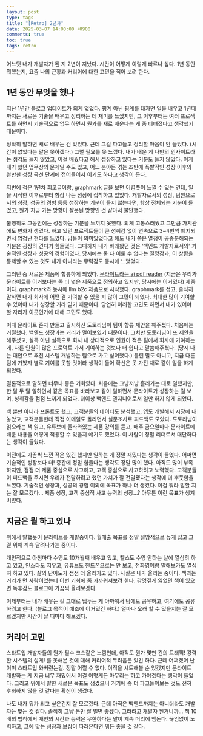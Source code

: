 ```yaml
---
layout: post
type: tags
title: "[Retro] 2년차"
date: 2025-03-07 14:00:00 +0900
comments: true
toc: true
tags: retro
---
```


어느덧 내가 개발자가 된 지 2년이 지났다. 시간이 어떻게 이렇게 빠르나 싶다. 1년 동안 뭐했는지, 요즘 나의 근황과 커리어에 대한 고민을 적어 보려 한다.

## 1년 동안 무엇을 했나

지난 1년간 블로그 업데이트가 되게 없었다. 핑계 아닌 핑계를 대자면 일을 배우고 1년때까지는 새로운 기술을 배우고 정리하는 데 재미를 느꼈지만, 그 이후부터는 여러 프로젝트를 하면서 기술적으로 업무 하면서 뭔가를 새로 배운다는 게 좀 더뎌졌다고 생각했기 때문이다. 

정확히 말하면 새로 배우는 건 있었다. 근데 그걸 파고들고 정리할 마음이 안 들었다. (시간이 없었다는 말은 못하겠다.) 그럴 필요를 못 느꼈다. 내가 배운 게 나만의 인사이트라는 생각도 들지 않았고, 이걸 배웠다고 해서 성장하고 있다는 기분도 들지 않았다. 이게 내가 했던 업무상의 문제일 수도 있고, 어느 분야든 겪는 초반에 폭발적인 성장 이후의 완만한 성장 곡선 단계에 접어들어서 이기도 하다고 생각이 든다. 

저번에 적은 1년차 회고글이랑, graphmark 글을 보면 어렴풋이 느낄 수 있는 건데, 일을 시작한 이후로부터 항상 나는 성장에 집착하고 있었다. 개발자로서의 성장, 팀원으로서의 성장, 성공의 경험 등등 성장하는 기분이 들지 않는다면, 항상 정체되는 기분이 들었고, 뭔가 지금 가는 방향이 잘못된 방향인 것 같아서 불안했다.

불행히도 그동안에는 성장하는 기분을 느끼지 못했다. 되게 고통스러웠고 그만큼 가치관에도 변화가 생겼다. 하고 있던 프로젝트들이 큰 성취감 없이 연속으로 3~4번씩 폐지되면서 엄청난 현타를 느꼈다. 남들이 의미있었다고 해도 내가 쏟은 열정이 공중분해되는 기분은 굉장히 견디기 힘들었다. 그때까지 내가 바래왔던 것은 ‘백엔드 개발자로서의’ 기술적인 성장과 성공의 경험이었다. 당시에는 둘 다 이룰 수 없다는 절망감과, 이 상황을 통제할 수 있는 것도 내가 아니라는 무력감도 동시에 느꼈었다.

그러던 중 새로운 제품에 합류하게 되었다. [문라이트라는 ai pdf reader](https://www.themoonlight.io/) (지금은 우리가 문라이트를 이거보다는 좀 더 넓은 제품으로 정의하고 있지만, 당시에는 이거였다) 제품이다. graphmark와 동시에 llm b2c 제품으로 시작했다. graphmark를 접고, 솔직히 말하면 내가 회사에 어떤 걸 기여할 수 있을 지 많이 고민이 되었다. 최대한 많이 기여할 수 있어야 내가 성장할 거라 믿기 때문이다. 당연히 이러한 고민도 하면서 내가 있어야 할 자리가 이곳인가에 대해 고민도 했다.

이때 문라이트 혼자 만들고 출시하신 도토리님이 팀이 합류 제안을 해주셨다. 처음에는 거절했다. 백엔드 성장과는 거리가 멀어보였기 때문이다. 그치만 도토리님이 또 제안을 해주셨고, 설득 아닌 설득으로 회사 내 상대적으로 인원이 적은 팀에서 회사에 기여하는 게, 다른 인원이 많은 프로덕트 가서 기여하는 것보다 더 쉽다고 말씀해주셨다. (당시 나는 대안으로 추천 시스템 개발하는 팀으로 가고 싶어했다.) 틀린 말도 아니고, 지금 다른 팀에 가봤자 별로 기여를 못할 것이라 생각이 들어 확신은 못 가진 채로 같이 일을 하게 되었다.

결론적으로 말하면 너무나 좋은 기회였다. 처음에는 그냥저냥 흘러가는 대로 일했지만, 한 달 두 달 일하면서 같은 목표를 바라보고 같이 일하면서 문라이트가 성장하는 걸 보며, 성취감을 점점 느끼게 되었다. 더이상 백엔드 엔지니어로서 일만 하지 않게 되었다. 

백 뿐만 아니라 프론트도 했고, 고객분들의 데이터도 분석했고, 앱도 개발해서 시장에 내놓았고, 고객분들한테 직접 이메일도 돌리면서 설문조사로 피드백도 모았다. 도토리님이 읽으라는 책 읽고, 유튜브에 올라와있는 제품 강의를 듣고, 매주 금요일마다 문라이트에 배운 내용을 어떻게 적용할 수 있을지 얘기도 했었다. 이 사람이 정말 리더로서 대단하다는 생각이 들었다.

이전에도 가끔씩 느낀 적은 있긴 했지만 일하는 게 정말 재밌다는 생각이 들었다. 어쩌면 기술적인 성장보다 더! 중간에 정말 힘들다는 생각도 정말 많이 했다. 아직도 많이 부족하지만, 점점 더 제품 중심으로 사고하고, 고객 중심으로 사고하려고 노력했다. 고객분들이 피드백을 주시면 우리가 전달하려고 했던 가치가 잘 전달됐다는 생각에 더 뿌듯함을 느꼈다. 기술적인 성장과, 성공의 경험 이외에 목표가 하나 더 생겼다. 이걸 뭐라 말할 지는 잘 모르겠다… 제품 성장, 고객 중심적 사고 능력의 성장…? 아무튼 이런 목표가 생겨버렸다.

## 지금은 뭘 하고 있나

위에서 말했듯이 문라이트를 개발중이다. 월매출 목표를 정말 절망적으로 높게 잡고 그걸 위해 계속 달려나가는 중이다.

개인적으로 아침마다 수영도 10개월째 배우고 있고, 헬스도 수영 안하는 날에 열심히 하고 있고, 인스타도 지우고, 유튜브도 핸드폰으로는 안 보고, 전화영어랑 말해보카도 열심히 하고 있다. 삶의 난이도가 점점 더 올라가고 있다. 사실은 내가 올리는 중이다. 책과는 거리가 먼 사람이었는데 이번 기회에 좀 가까워져보려 한다. 감명깊게 읽었던 책이 있으면 독후감도 블로그에 가끔씩 올려보겠다.

이제부터는 내가 배우는 걸 그대로 냅두는 게 아까워서 팀에도 공유하고, 여기에도 공유하려고 한다. (블로그 목적이 애초에 이거였긴 하다.) 얼마나 오래 할 수 있을지는 잘 모르겠지만 시간이 날 때마다 해보겠다.

## 커리어 고민

스타트업 개발자들의 뭔가 필수 코스같은 느낌인데, 아직도 뭔가 몇만 건의 트래픽! 강력한 시스템의 설계! 를 못해본 것에 대해 커리어적 두려움은 있긴 하다. 근데 어쩌겠어 난 이미 스타트업 와버렸는걸. 정말 어쩔 수 없다. 이직을 시도해볼 순 있겠지만 문라이트 개발하는 게 지금 너무 재밌어서 이걸 어떻게든 마무리는 하고 가야겠다는 생각이 들었다. 그리고 위에서 말한 새로운 목표도 생겼으니 거기에 좀 더 파고들어보는 것도 전혀 후회하지 않을 것 같다는 확신이 생겼다.

나도 내가 뭐가 되고 싶은건지 잘 모르겠다. 근데 아직은 백엔드까지는 아니더라도 개발자는 맞는 것 같다. 솔직히 그냥 돈만 잘 벌면 좋겠다. 그러려고 개발자 된거니까… 책 10배의 법칙에서 개인의 시간과 능력은 무한하다는 말이 계속 머리에 맴돈다. 끊임없이 노력하고, 그에 맞는 성장과 보상이 따라온다면 뭐든 좋을 것 같다.